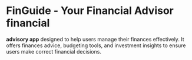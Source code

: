 # FinGuide - Your Financial Advisor financial 
**advisory app** designed to help users manage their finances effectively. It offers finances advice, budgeting tools, and investment insights to ensure users make correct financial decisions.
